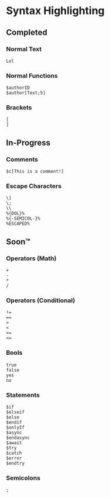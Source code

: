 # Syntax Highlighting

## Completed
### Normal Text
```bds
Lol
```

### Normal Functions
```bds
$authorID
$author[Text;5]
```

### Brackets
```bds
[
]
```

## In-Progress
### Comments
```bds
$c[This is a comment!]
```

### Escape Characters
```bds
\]
\;
\\
%{DOL}%
%{-SEMICOL-}%
%ESCAPED%
```

## Soon™
### Operators (Math)
```bds
+
-
*
/
```

### Operators (Conditional)
```bds
!=
==
>
<
>=
<=
```

### Bools
```bds
true
false
yes
no
```

### Statements
```bds
$if
$elseif
$else
$endif
$onlyIf
$async
$endasync
$await
$try
$catch
$error
$endtry
```

### Semicolons
```bds
;
```
